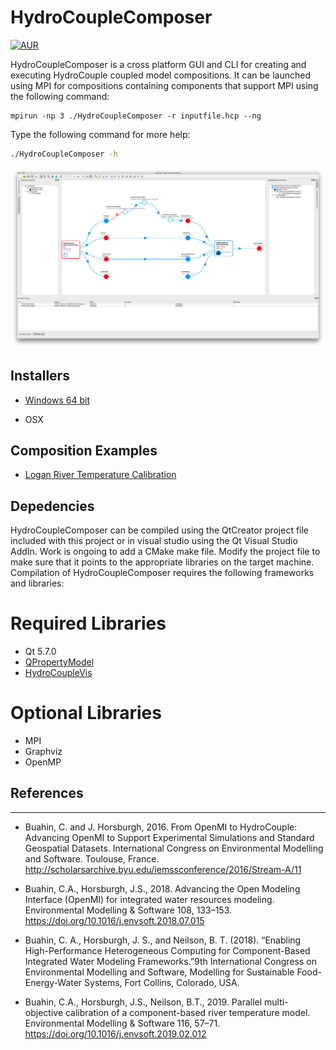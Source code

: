 # HydroCoupleComposer

[![AUR](https://img.shields.io/aur/license/yaourt.svg)](https://github.com/HydroCouple/HydroCouple/blob/master/License.md)

HydroCoupleComposer is a cross platform GUI and CLI for creating and executing HydroCouple coupled model compositions. It can be launched using MPI for compositions containing components that support MPI using the following command:

```
mpirun -np 3 ./HydroCoupleComposer -r inputfile.hcp --ng
```

Type the following command for more help:

```bash
./HydroCoupleComposer -h
```

![HydroCoupleComposer Screenshot](resources/images/hydrocouplecomposerscreenshot.png)

## Installers

* [Windows 64 bit](https://github.com/HydroCouple/HydroCoupleComposer/releases/download/v1.2.1/HydroCoupleComposer.msi)

* OSX

## Composition Examples

* [Logan River Temperature Calibration](https://github.com/HydroCouple/HydroCoupleComposer/releases/download/untagged-806d32a0e47c1ba750f0/Logan_River_Example.zip)

## Depedencies

HydroCoupleComposer can be compiled using the QtCreator project file included with this project or in visual studio using the Qt Visual Studio AddIn. Work is ongoing to add a CMake make file. Modify the project file to make sure that it points to the appropriate libraries on the target machine. Compilation of HydroCoupleComposer requires the following frameworks and libraries:

# Required Libraries

* Qt 5.7.0
* [QPropertyModel](https://github.com/HydroCouple/QPropertyModel)
* [HydroCoupleVis](https://github.com/HydroCouple/HydroCoupleVis)

# Optional Libraries
* MPI
* Graphviz
* OpenMP

## References
-------------------------------------------------------------------------------------------------------------------
* Buahin, C. and J. Horsburgh, 2016. From OpenMI to HydroCouple: Advancing OpenMI to Support Experimental Simulations and Standard Geospatial Datasets. International Congress on Environmental Modelling and Software. Toulouse, France. http://scholarsarchive.byu.edu/iemssconference/2016/Stream-A/11

* Buahin, C.A., Horsburgh, J.S., 2018. Advancing the Open Modeling Interface (OpenMI) for integrated water resources modeling. Environmental Modelling & Software 108, 133–153. https://doi.org/10.1016/j.envsoft.2018.07.015

* Buahin, C. A., Horsburgh, J. S., and Neilson, B. T. (2018). “Enabling High-Performance Heterogeneous Computing for Component-Based Integrated Water Modeling Frameworks.”9th International Congress on Environmental Modelling and Software, Modelling for Sustainable Food-Energy-Water Systems, Fort Collins, Colorado, USA.

* Buahin, C.A., Horsburgh, J.S., Neilson, B.T., 2019. Parallel multi-objective calibration of a component-based river temperature model. Environmental Modelling & Software 116, 57–71. https://doi.org/10.1016/j.envsoft.2019.02.012
